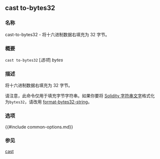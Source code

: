 ## cast to-bytes32

### 名称

cast-to-bytes32 - 将十六进制数据右填充为 32 字节。

### 概要

``cast to-bytes32`` [*选项*] *bytes*

### 描述

将十六进制数据右填充为 32 字节。

请注意，此命令仅用于填充字节字符串。如果你要将 [Solidity 字符串文字](https://docs.soliditylang.org/en/v0.8.16/types.html#string-literals-and-types)格式化为`bytes32`，请改用 [format-bytes32-string](./cast-format-bytes32-string.md)。

### 选项

{{#include common-options.md}}

### 参见

[cast](./cast.md) 
